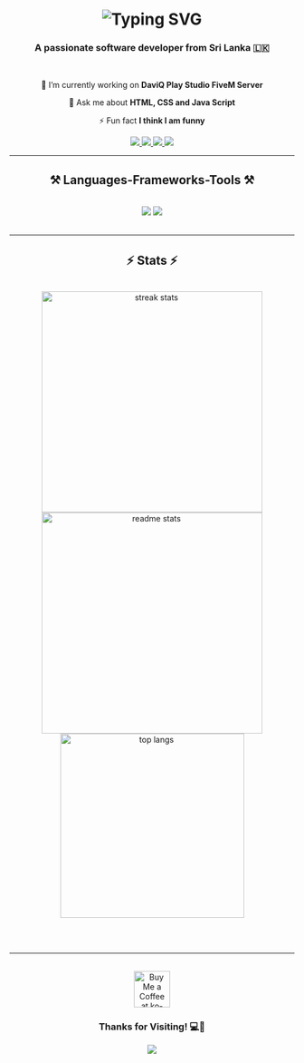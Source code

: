 <h1 align="center">
  <img src="https://readme-typing-svg.demolab.com?font=Fira+Code&size=35&pause=2000&center=true&vCenter=true&width=940&lines=Hi+%F0%9F%91%8B%2C+I'm+Sohan+Edirisinghe;Frontend+Dev+%7C+FiveM+Dev+%7C+Tech+Enthusiast;Welcome+to+My+Corner+of+the+Code+Universe!!" alt="Typing SVG" />
</h1>

<h3 align="center">A passionate software developer from Sri Lanka 🇱🇰</h3> 

<br>
<div align="center">

 🔭 I’m currently working on **DaviQ Play Studio FiveM Server**
 
 💬 Ask me about **HTML, CSS and Java Script**

 ⚡ Fun fact **I think I am funny**

</div>

<div align="center"> 
  <a href="sohan.edirisinghe@gmail.com">   
    <img src="https://img.shields.io/badge/Gmail-333333?style=for-the-badge&logo=gmail&logoColor=red" />
  </a>
  <a href="https://instagram.com/sohan.vpz" target="_blank">
    <img src="https://img.shields.io/badge/Instagram-000000?style=for-the-badge&logo=instagram&logoColor=red" target="_blank" />
  </a>
  <a href="https://www.youtube.com/c/daviq.playstudio" target="_blank">
     <img src="https://img.shields.io/badge/Youtube-ff0000?style=for-the-badge&logo=youtube&logoColor=white" target="_blank" /> 
  </a>
  <a href="https://www.fiverr.com/users/speedare" target="_blank">
    <img src="https://img.shields.io/badge/Fiverr-005e0a?style=for-the-badge&logo=fiverr&logoColor=white" target="_blank" /> <!-- sqlite, safari, google-chrome are other good icon options -->
 </a>
</div>
  
<hr/>
    <h2 align="center">⚒️ Languages-Frameworks-Tools ⚒️</h2>
    <br/>
    <div align="center">
        <img src="https://skillicons.dev/icons?i=bootstrap,html,css,vscode,github,figma,angular,react,git" />
        <img src="https://skillicons.dev/icons?i=javascript,typescript,firebase,mysql,flutter,figma,blender,pytorch" /><br>
    </div>    
    <br/>
  <hr/>

<h2 align="center">⚡ Stats ⚡</h2>
<br>
<div align=center>
  <img width=390 src="https://github-readme-streak-stats-salesp07.vercel.app/?user=sohanediri&count_private=true&theme=react&border_radius=10" alt="streak stats"/>
  <img width=390 src="https://github-readme-stats-salesp07.vercel.app/api?username=sohanediri&count_private=true&show_icons=true&theme=react&rank_icon=github&border_radius=10" alt="readme stats" />
  <br/>
  <img width=325 align="center" src="https://github-readme-stats-salesp07.vercel.app/api/top-langs/?username=sohanediri&hide=HTML&langs_count=8&layout=compact&theme=react&border_radius=10&size_weight=0.5&count_weight=0.5&exclude_repo=github-readme-stats" alt="top langs" />
</div>

<br/><br/>

<hr/>

<br/>

<div align="center">
  <a href='https://www.buymeacoffee.com/viperz' target='_blank'><img height='64' style='border:0px;height:64px;' src='https://cdn.buymeacoffee.com/buttons/v2/default-yellow.png' border='0' alt='Buy Me a Coffee at ko-fi.com' /></a>
  </div>

<div align="center">
    <h3>Thanks for Visiting! 💻🚀</h3>
    <img src="https://readme-typing-svg.herokuapp.com?font=Fira+Code&size=22&pause=2000&color=36BCF7&center=true&vCenter=true&lines=Let's+build+something+great!" />
  </div>

